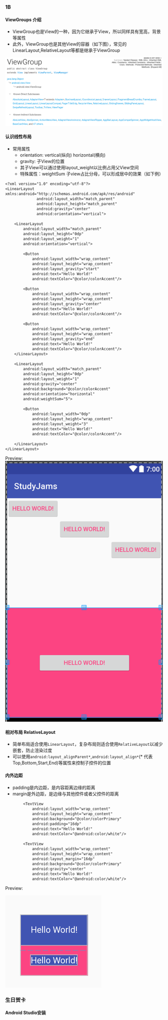 ### 1B 
#### ViewGroups 介绍
- ViewGroup也是View的一种，因为它继承于View，所以同样具有宽高，背景等属性
- 此外，ViewGroup也是其他View的容器（如下图），常见的LinearLayout,RelativeLayout等都是继承于ViewGroup

![](res/L1_1.png)

#### 认识线性布局
- 常用属性
    - orientation: vertical(纵向) horizontal(横向)
    - gravity: 子View的位置
    - 其子View可以通过使用layout_weight以比例占用父View空间
    - 特殊属性：weightSum 子view占比分母，可以形成居中的效果（如下例）

    
```
<?xml version="1.0" encoding="utf-8"?>
<LinearLayout xmlns:android="http://schemas.android.com/apk/res/android"
              android:layout_width="match_parent"
              android:layout_height="match_parent"
              android:gravity="center"
              android:orientation="vertical">

    <LinearLayout
        android:layout_width="match_parent"
        android:layout_height="0dp"
        android:layout_weight="1"
        android:orientation="vertical">

        <Button
            android:layout_width="wrap_content"
            android:layout_height="wrap_content"
            android:layout_gravity="start"
            android:text="Hello World!"
            android:textColor="@color/colorAccent"/>

        <Button
            android:layout_width="wrap_content"
            android:layout_height="wrap_content"
            android:layout_gravity="center"
            android:text="Hello World!"
            android:textColor="@color/colorAccent"/>

        <Button
            android:layout_width="wrap_content"
            android:layout_height="wrap_content"
            android:layout_gravity="end"
            android:text="Hello World!"
            android:textColor="@color/colorAccent"/>
    </LinearLayout>

    <LinearLayout
        android:layout_width="match_parent"
        android:layout_height="0dp"
        android:layout_weight="1"
        android:gravity="center"
        android:background="@color/colorAccent"
        android:orientation="horizontal"
        android:weightSum="5">

        <Button
            android:layout_width="0dp"
            android:layout_height="wrap_content"
            android:layout_weight="3"
            android:text="Hello World!"
            android:textColor="@color/colorAccent"/>

    </LinearLayout>
</LinearLayout>
```

Preview:
![-w200](res/L1_2.png)

#### 相对布局 RelativeLayout
- 简单布局适合使用`LinearLayout`，复杂布局则适合使用`RelativeLayout`以减少嵌套，防止渲染过度
- 可以使用`android:layout_alignParent*`,`android:layout_align*`(* 代表Top,Bottom,Start,End)等属性来控制子控件的位置
#### 内外边距
- padding是内边距，是内容距离边缘的距离
- margin是外边距，是边缘与其他控件或者父控件的距离

```
        <TextView
            android:layout_width="wrap_content"
            android:layout_height="wrap_content"
            android:background="@color/colorPrimary"
            android:padding="16dp"
            android:text="Hello World!"
            android:textColor="@android:color/white"/>

        <TextView
            android:layout_width="wrap_content"
            android:layout_height="wrap_content"
            android:layout_margin="16dp"
            android:background="@color/colorPrimary"
            android:gravity="center"
            android:text="Hello World!"
            android:textColor="@android:color/white"/>
```

Preview:

![-w200](res/L1_3.png)
### 生日贺卡

#### Android Studio安装

